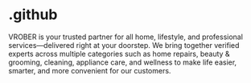 # .github
VROBER is your trusted partner for all home, lifestyle, and professional services—delivered right at your doorstep. We bring together verified experts across multiple categories such as home repairs, beauty &amp; grooming, cleaning, appliance care, and wellness to make life easier, smarter, and more convenient for our customers. 
